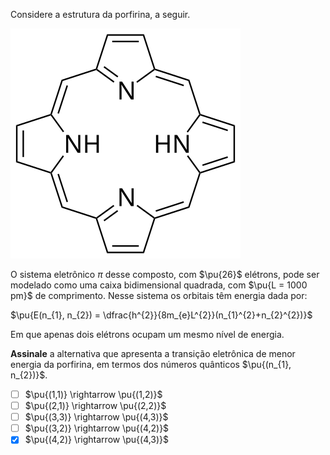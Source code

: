 Considere a estrutura da porfirina, a seguir.

![Porfirina.](1A44-1M.svg)

O sistema eletrônico $\pi$ desse composto, com $\pu{26}$ elétrons, pode ser modelado como uma caixa bidimensional quadrada, com $\pu{L = 1000 pm}$ de comprimento. Nesse sistema os orbitais têm energia dada por:

$\pu{E(n_{1}, n_{2}) = \dfrac{h^{2}}{8m_{e}L^{2}}(n_{1}^{2}+n_{2}^{2})}$

Em que apenas dois elétrons ocupam um mesmo nível de energia.

**Assinale** a alternativa que apresenta a transição eletrônica de menor energia da porfirina, em termos dos números quânticos $\pu{(n_{1}, n_{2})}$.

- [ ] $\pu{(1,1)} \rightarrow \pu{(1,2)}$
- [ ] $\pu{(2,1)} \rightarrow \pu{(2,2)}$
- [ ] $\pu{(3,3)} \rightarrow \pu{(4,3)}$
- [ ] $\pu{(3,2)} \rightarrow \pu{(4,2)}$
- [x] $\pu{(4,2)} \rightarrow \pu{(4,3)}$